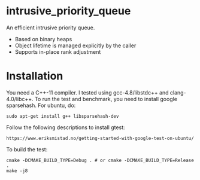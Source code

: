 # intrusive_priority_queue

An efficient intrusive priority queue.

- Based on binary heaps
- Object lifetime is managed explicitly by the caller
- Supports in-place rank adjustment

# Installation

You need a C++-11 compiler. I tested using gcc-4.8/libstdc++ and clang-4.0/libc++.
To run the test and benchmark, you need to install google sparsehash. For ubuntu, do:

    sudo apt-get install g++ libsparsehash-dev

Follow the following descriptions to install gtest:

    https://www.eriksmistad.no/getting-started-with-google-test-on-ubuntu/

To build the test:

    cmake -DCMAKE_BUILD_TYPE=Debug . # or cmake -DCMAKE_BUILD_TYPE=Release .
    make -j8
